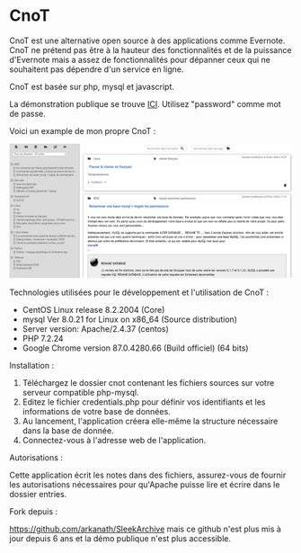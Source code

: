# CnoT

CnoT est une alternative open source à des applications comme Evernote. CnoT ne prétend pas être à la hauteur des fonctionnalités et de la puissance d'Evernote mais a assez de fonctionnalités pour dépanner ceux qui ne souhaitent pas dépendre d'un service en ligne.

CnoT est basée sur php, mysql et javascript.

La démonstration publique se trouve [ICI](https://cnot.fr). Utilisez "password" comme mot de passe.

Voici un example de mon propre CnoT :

![](image.png)

Technologies utilisées pour le développement et l'utilisation de CnoT :

* CentOS Linux release 8.2.2004 (Core)
* mysql  Ver 8.0.21 for Linux on x86_64 (Source distribution)
* Server version: Apache/2.4.37 (centos)
* PHP 7.2.24
* Google Chrome version 87.0.4280.66 (Build officiel) (64 bits)


Installation :

1. Téléchargez le dossier cnot contenant les fichiers sources sur votre serveur compatible php-mysql.
2. Editez le fichier credentials.php pour définir vos identifiants et les informations de votre base de données.
3. Au lancement, l'application créera elle-même la structure nécessaire dans la base de donnée.
4. Connectez-vous à l'adresse web de l'application.


Autorisations :

Cette application écrit les notes dans des fichiers, assurez-vous de fournir les autorisations nécessaires pour qu'Apache puisse lire et écrire dans le dossier entries.


Fork depuis :

https://github.com/arkanath/SleekArchive 
mais ce github n'est plus mis à jour depuis 6 ans et la démo publique n'est plus accessible.


